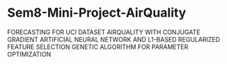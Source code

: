# Sem8-Mini-Project-AirQuality


FORECASTING FOR UCI DATASET AIRQUALITY
WITH CONJUGATE GRADIENT ARTIFICIAL NEURAL NETWORK
AND L1-BASED REGULARIZED FEATURE SELECTION
GENETIC ALGORITHM FOR PARAMETER OPTIMIZATION
